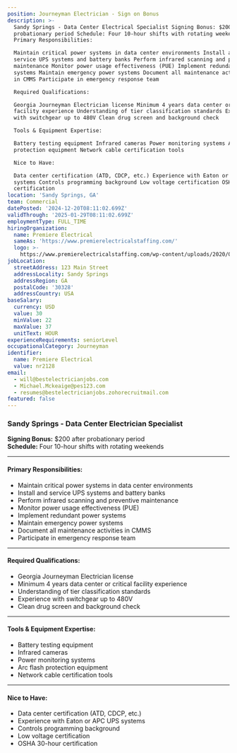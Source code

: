 ```yaml
---
position: Journeyman Electrician - Sign on Bonus
description: >-
  Sandy Springs - Data Center Electrical Specialist Signing Bonus: $200 after
  probationary period Schedule: Four 10-hour shifts with rotating weekends
  Primary Responsibilities:

  Maintain critical power systems in data center environments Install and
  service UPS systems and battery banks Perform infrared scanning and preventive
  maintenance Monitor power usage effectiveness (PUE) Implement redundant power
  systems Maintain emergency power systems Document all maintenance activities
  in CMMS Participate in emergency response team

  Required Qualifications:

  Georgia Journeyman Electrician license Minimum 4 years data center or critical
  facility experience Understanding of tier classification standards Experience
  with switchgear up to 480V Clean drug screen and background check

  Tools & Equipment Expertise:

  Battery testing equipment Infrared cameras Power monitoring systems Arc flash
  protection equipment Network cable certification tools

  Nice to Have:

  Data center certification (ATD, CDCP, etc.) Experience with Eaton or APC UPS
  systems Controls programming background Low voltage certification OSHA 30-hour
  certification
location: 'Sandy Springs, GA'
team: Commercial
datePosted: '2024-12-20T08:11:02.699Z'
validThrough: '2025-01-29T08:11:02.699Z'
employmentType: FULL_TIME
hiringOrganization:
  name: Premiere Electrical
  sameAs: 'https://www.premierelectricalstaffing.com/'
  logo: >-
    https://www.premierelectricalstaffing.com/wp-content/uploads/2020/05/Premier-Electrical-Staffing-logo.png
jobLocation:
  streetAddress: 123 Main Street
  addressLocality: Sandy Springs
  addressRegion: GA
  postalCode: '30328'
  addressCountry: USA
baseSalary:
  currency: USD
  value: 30
  minValue: 22
  maxValue: 37
  unitText: HOUR
experienceRequirements: seniorLevel
occupationalCategory: Journeyman
identifier:
  name: Premiere Electrical
  value: nr2128
email:
  - will@bestelectricianjobs.com
  - Michael.Mckeaige@pes123.com
  - resumes@bestelectricianjobs.zohorecruitmail.com
featured: false
---
```

### Sandy Springs - Data Center Electrician Specialist

**Signing Bonus:** $200 after probationary period  
**Schedule:** Four 10-hour shifts with rotating weekends  

---

#### **Primary Responsibilities:**
- Maintain critical power systems in data center environments  
- Install and service UPS systems and battery banks  
- Perform infrared scanning and preventive maintenance  
- Monitor power usage effectiveness (PUE)  
- Implement redundant power systems  
- Maintain emergency power systems  
- Document all maintenance activities in CMMS  
- Participate in emergency response team  

---

#### **Required Qualifications:**
- Georgia Journeyman Electrician license  
- Minimum 4 years data center or critical facility experience  
- Understanding of tier classification standards  
- Experience with switchgear up to 480V  
- Clean drug screen and background check  

---

#### **Tools & Equipment Expertise:**
- Battery testing equipment  
- Infrared cameras  
- Power monitoring systems  
- Arc flash protection equipment  
- Network cable certification tools  

---

#### **Nice to Have:**
- Data center certification (ATD, CDCP, etc.)  
- Experience with Eaton or APC UPS systems  
- Controls programming background  
- Low voltage certification  
- OSHA 30-hour certification  
